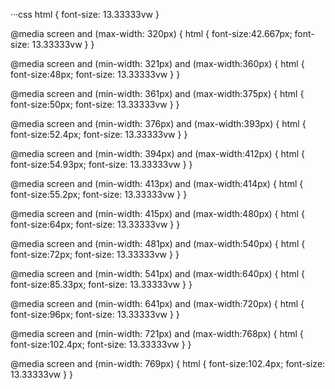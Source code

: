 ···css
html {
    font-size: 13.33333vw
}

@media screen and (max-width: 320px) {
    html {
        font-size:42.667px;
        font-size: 13.33333vw
    }
}

@media screen and (min-width: 321px) and (max-width:360px) {
    html {
        font-size:48px;
        font-size: 13.33333vw
    }
}

@media screen and (min-width: 361px) and (max-width:375px) {
    html {
        font-size:50px;
        font-size: 13.33333vw
    }
}

@media screen and (min-width: 376px) and (max-width:393px) {
    html {
        font-size:52.4px;
        font-size: 13.33333vw
    }
}

@media screen and (min-width: 394px) and (max-width:412px) {
    html {
        font-size:54.93px;
        font-size: 13.33333vw
    }
}

@media screen and (min-width: 413px) and (max-width:414px) {
    html {
        font-size:55.2px;
        font-size: 13.33333vw
    }
}

@media screen and (min-width: 415px) and (max-width:480px) {
    html {
        font-size:64px;
        font-size: 13.33333vw
    }
}

@media screen and (min-width: 481px) and (max-width:540px) {
    html {
        font-size:72px;
        font-size: 13.33333vw
    }
}

@media screen and (min-width: 541px) and (max-width:640px) {
    html {
        font-size:85.33px;
        font-size: 13.33333vw
    }
}

@media screen and (min-width: 641px) and (max-width:720px) {
    html {
        font-size:96px;
        font-size: 13.33333vw
    }
}

@media screen and (min-width: 721px) and (max-width:768px) {
    html {
        font-size:102.4px;
        font-size: 13.33333vw
    }
}

@media screen and (min-width: 769px) {
    html {
        font-size:102.4px;
        font-size: 13.33333vw
    }
}
```
